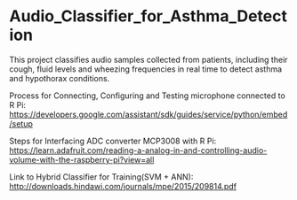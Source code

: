 # Audio_Classifier_for_Asthma_Detection
This project classifies audio samples collected from patients, including their cough, fluid levels and wheezing frequencies in real time to detect asthma and hypothorax conditions.

Process for Connecting, Configuring and Testing microphone connected to R Pi:
https://developers.google.com/assistant/sdk/guides/service/python/embed/setup

Steps for Interfacing ADC converter MCP3008 with R Pi:
https://learn.adafruit.com/reading-a-analog-in-and-controlling-audio-volume-with-the-raspberry-pi?view=all

Link to Hybrid Classifier for Training(SVM + ANN):
http://downloads.hindawi.com/journals/mpe/2015/209814.pdf
